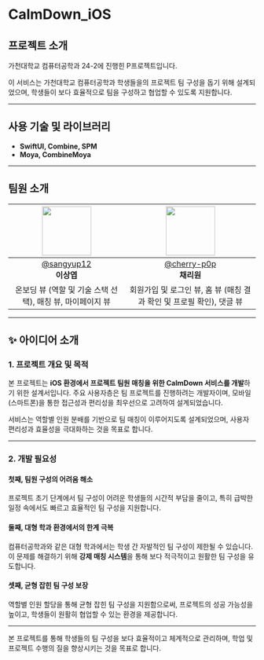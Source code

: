 # CalmDown_iOS
## 프로젝트 소개

<p align="justify">

가천대학교 컴퓨터공학과 24-2에 진행힌 P프로젝트입니다. 

이 서비스는 가천대학교 컴퓨터공학과 학생들을의 프로젝트 팀 구성을 돕기 위해 설계되었으며, 학생들이 보다 효율적으로 팀을 구성하고 협업할 수 있도록 지원합니다.

</p>

---

## 사용 기술 및 라이브러리

- **SwiftUI, Combine, SPM**
- **Moya, CombineMoya**

---

## 팀원 소개

| <img src="https://avatars.githubusercontent.com/sangyup12" width="100" height="100"> | <img src="https://avatars.githubusercontent.com/cherry-p0p" width="100" height="100"> |
|:----------------------------------------------------------------------------------:|:-----------------------------------------------------------------------------------:|
| [@sangyup12](https://github.com/sangyup12) <br> **이상엽**                  | [@cherry-p0p](https://github.com/cherry-p0p) <br> **채리원**                       |
| 온보딩 뷰 (역할 및 기술 스택 선택), 매칭 뷰, 마이페이지 뷰                          | 회원가입 및 로그인 뷰, 홈 뷰 (매칭 결과 확인 및 프로필 확인), 댓글 뷰              |

---

## ✨ 아이디어 소개

### 1. 프로젝트 개요 및 목적

본 프로젝트는 **iOS 환경에서 프로젝트 팀원 매칭을 위한 CalmDown 서비스를 개발**하기 위한 설계서입니다. 주요 사용자층은 팀 프로젝트를 진행하려는 개발자이며, 모바일(스마트폰)을 통한 접근성과 편리성을 최우선으로 고려하여 설계되었습니다.

서비스는 역할별 인원 분배를 기반으로 팀 매칭이 이루어지도록 설계되었으며, 사용자 편리성과 효율성을 극대화하는 것을 목표로 합니다.

---

### 2. 개발 필요성

#### 첫째, **팀원 구성의 어려움 해소**
프로젝트 초기 단계에서 팀 구성이 어려운 학생들의 시간적 부담을 줄이고, 특히 급박한 일정 속에서도 빠르고 효율적인 팀 구성을 지원합니다.

#### 둘째, **대형 학과 환경에서의 한계 극복**
컴퓨터공학과와 같은 대형 학과에서는 학생 간 자발적인 팀 구성이 제한될 수 있습니다. 이 문제를 해결하기 위해 **강제 매칭 시스템**을 통해 보다 적극적이고 원활한 팀 구성을 유도합니다.

#### 셋째, **균형 잡힌 팀 구성 보장**
역할별 인원 할당을 통해 균형 잡힌 팀 구성을 지원함으로써, 프로젝트의 성공 가능성을 높이고, 학생들이 원활히 협업할 수 있는 환경을 제공합니다.

---

본 프로젝트를 통해 학생들의 팀 구성을 보다 효율적이고 체계적으로 관리하며, 학업 및 프로젝트 수행의 질을 향상시키는 것을 목표로 합니다.

